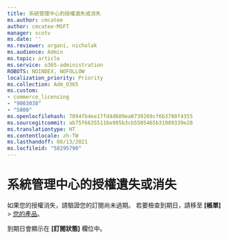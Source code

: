 ```yaml
---
title: 系統管理中心的授權遺失或消失
ms.author: cmcatee
author: cmcatee-MSFT
manager: scotv
ms.date: ''
ms.reviewer: argani, nicholak
ms.audience: Admin
ms.topic: article
ms.service: o365-administration
ROBOTS: NOINDEX, NOFOLLOW
localization_priority: Priority
ms.collection: Adm_O365
ms.custom:
- commerce_licensing
- "9003038"
- "5800"
ms.openlocfilehash: 7094fb4ee17fd4d609ea0739269cf6b3780f4355
ms.sourcegitcommit: ab75f66355116e995b3cb5505465b31989339e28
ms.translationtype: HT
ms.contentlocale: zh-TW
ms.lasthandoff: 08/13/2021
ms.locfileid: "58295790"
---
```

# <a name="license-missing-or-disappears-from-the-admin-center"></a>系統管理中心的授權遺失或消失

如果您的授權消失，請驗證您的訂閱尚未過期。 若要檢查到期日，請移至 **[帳單]** > [您的產品](https://go.microsoft.com/fwlink/p/?linkid=842054)。

到期日會顯示在 **[訂閱狀態]** 欄位中。
